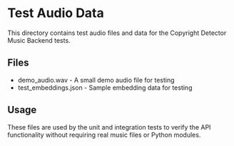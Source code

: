 # Test Audio Data
This directory contains test audio files and data for the Copyright Detector Music Backend tests.

## Files
- demo_audio.wav - A small demo audio file for testing
- test_embeddings.json - Sample embedding data for testing

## Usage
These files are used by the unit and integration tests to verify the API functionality without requiring real music files or Python modules.

